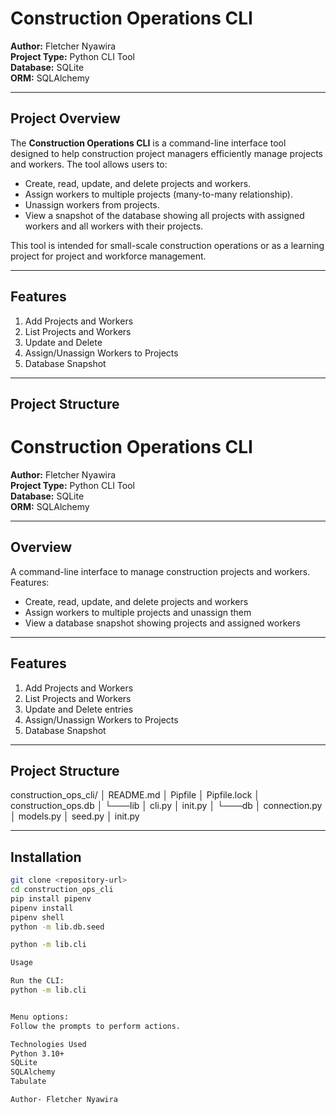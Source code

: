 # Construction Operations CLI

**Author:** Fletcher Nyawira  
**Project Type:** Python CLI Tool  
**Database:** SQLite  
**ORM:** SQLAlchemy  

---

## Project Overview

The **Construction Operations CLI** is a command-line interface tool designed to help construction project managers efficiently manage projects and workers. The tool allows users to:

- Create, read, update, and delete projects and workers.  
- Assign workers to multiple projects (many-to-many relationship).  
- Unassign workers from projects.  
- View a snapshot of the database showing all projects with assigned workers and all workers with their projects.  

This tool is intended for small-scale construction operations or as a learning project for project and workforce management.

---

## Features

1. Add Projects and Workers  
2. List Projects and Workers  
3. Update and Delete  
4. Assign/Unassign Workers to Projects  
5. Database Snapshot  

---

## Project Structure

# Construction Operations CLI

**Author:** Fletcher Nyawira  
**Project Type:** Python CLI Tool  
**Database:** SQLite  
**ORM:** SQLAlchemy  

---

## Overview

A command-line interface to manage construction projects and workers. Features:

- Create, read, update, and delete projects and workers  
- Assign workers to multiple projects and unassign them  
- View a database snapshot showing projects and assigned workers  

---

## Features

1. Add Projects and Workers  
2. List Projects and Workers  
3. Update and Delete entries  
4. Assign/Unassign Workers to Projects  
5. Database Snapshot  

---

## Project Structure

construction_ops_cli/
│ README.md
│ Pipfile
│ Pipfile.lock
│ construction_ops.db
│
└───lib
│ cli.py
│ init.py
│
└───db
│ connection.py
│ models.py
│ seed.py
│ init.py


---

## Installation

```bash
git clone <repository-url>
cd construction_ops_cli
pip install pipenv
pipenv install
pipenv shell
python -m lib.db.seed

python -m lib.cli

Usage

Run the CLI:
python -m lib.cli


Menu options:
Follow the prompts to perform actions.

Technologies Used
Python 3.10+
SQLite
SQLAlchemy
Tabulate

Author- Fletcher Nyawira
